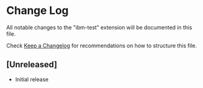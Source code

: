 # Change Log

All notable changes to the "ibm-test" extension will be documented in this file.

Check [Keep a Changelog](http://keepachangelog.com/) for recommendations on how to structure this file.

## [Unreleased]

- Initial release